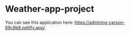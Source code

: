 # Weather-app-project
You can see this application here: https://admiring-carson-69c8b8.netlify.app/.

